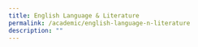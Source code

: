 ```yaml
---
title: English Language & Literature
permalink: /academic/english-language-n-literature
description: ""
---
```

